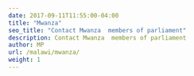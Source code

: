 ```yaml
---
date: 2017-09-11T11:55:00-04:00
title: "Mwanza"
seo_title: "Contact Mwanza  members of parliament"
description: Contact Mwanza  members of parliament
author: MP
url: /malawi/mwanza/
weight: 1
---
```


